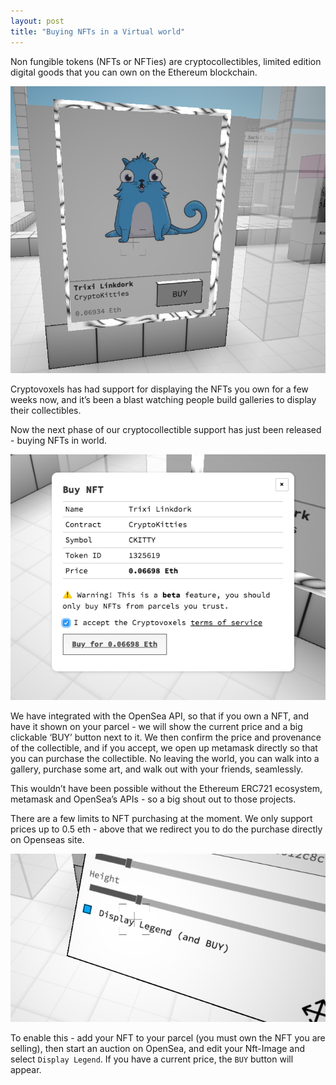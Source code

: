 ```yaml
---
layout: post
title: "Buying NFTs in a Virtual world"
---
```


Non fungible tokens (NFTs or NFTies) are cryptocollectibles, limited edition digital goods that you can own on the Ethereum blockchain.

![](/images/posts/nft-trixie.png)

Cryptovoxels has had support for displaying the NFTs you own for a few weeks now, and it’s been a blast watching people build galleries to display their collectibles.

Now the next phase of our cryptocollectible support has just been released - buying NFTs in world.

![](/images/posts/buy-nft.png)

We have integrated with the OpenSea API, so that if you own a NFT, and have it shown on your parcel - we will show the current price and a big clickable ‘BUY’ button next to it. We then confirm the price and provenance of the collectible, and if you accept, we open up metamask directly so that you can purchase the collectible. No leaving the world, you can walk into a gallery, purchase some art, and walk out with your friends, seamlessly.

This wouldn’t have been possible without the Ethereum ERC721 ecosystem, metamask and OpenSea’s APIs - so a big shout out to those projects.

There are a few limits to NFT purchasing at the moment. We only support prices up to 0.5 eth - above that we redirect you to do the purchase directly on Openseas site.

![](/images/posts/nft-button.png)

To enable this - add your NFT to your parcel (you must own the NFT you are selling), then start an auction on OpenSea, and edit your Nft-Image and select `Display Legend`. If you have a current price, the `BUY` button will appear.